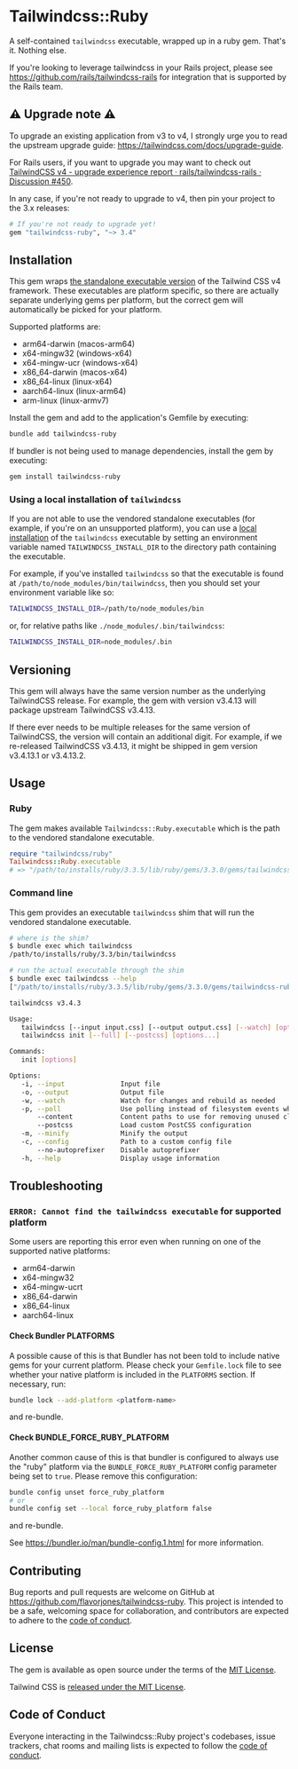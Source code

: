 # Tailwindcss::Ruby

A self-contained `tailwindcss` executable, wrapped up in a ruby gem. That's it. Nothing else.

If you're looking to leverage tailwindcss in your Rails project, please see https://github.com/rails/tailwindcss-rails for integration that is supported by the Rails team.


## ⚠ Upgrade note ⚠

To upgrade an existing application from v3 to v4, I strongly urge you to read the upstream upgrade guide: https://tailwindcss.com/docs/upgrade-guide.

For Rails users, if you want to upgrade you may want to check out [TailwindCSS v4 - upgrade experience report · rails/tailwindcss-rails · Discussion #450](https://github.com/rails/tailwindcss-rails/discussions/450).

In any case, if you're not ready to upgrade to v4, then pin your project to the 3.x releases:

```ruby
# If you're not ready to upgrade yet!
gem "tailwindcss-ruby", "~> 3.4"
```


## Installation

This gem wraps [the standalone executable version](https://tailwindcss.com/blog/standalone-cli) of the Tailwind CSS v4 framework. These executables are platform specific, so there are actually separate underlying gems per platform, but the correct gem will automatically be picked for your platform.

Supported platforms are:

- arm64-darwin (macos-arm64)
- x64-mingw32 (windows-x64)
- x64-mingw-ucr (windows-x64)
- x86_64-darwin (macos-x64)
- x86_64-linux (linux-x64)
- aarch64-linux (linux-arm64)
- arm-linux (linux-armv7)

Install the gem and add to the application's Gemfile by executing:

```bash
bundle add tailwindcss-ruby
```

If bundler is not being used to manage dependencies, install the gem by executing:

```bash
gem install tailwindcss-ruby
```

### Using a local installation of `tailwindcss`

If you are not able to use the vendored standalone executables (for example, if you're on an unsupported platform), you can use a [local installation](https://tailwindcss.com/docs/installation) of the `tailwindcss` executable by setting an environment variable named `TAILWINDCSS_INSTALL_DIR` to the directory path containing the executable.

For example, if you've installed `tailwindcss` so that the executable is found at `/path/to/node_modules/bin/tailwindcss`, then you should set your environment variable like so:

``` sh
TAILWINDCSS_INSTALL_DIR=/path/to/node_modules/bin
```

or, for relative paths like `./node_modules/.bin/tailwindcss`:

``` sh
TAILWINDCSS_INSTALL_DIR=node_modules/.bin
```


## Versioning

This gem will always have the same version number as the underlying TailwindCSS release. For example, the gem with version v3.4.13 will package upstream TailwindCSS v3.4.13.

If there ever needs to be multiple releases for the same version of TailwindCSS, the version will contain an additional digit. For example, if we re-released TailwindCSS v3.4.13, it might be shipped in gem version v3.4.13.1 or v3.4.13.2.


## Usage

### Ruby

The gem makes available `Tailwindcss::Ruby.executable` which is the path to the vendored standalone executable.

``` ruby
require "tailwindcss/ruby"
Tailwindcss::Ruby.executable
# => "/path/to/installs/ruby/3.3.5/lib/ruby/gems/3.3.0/gems/tailwindcss-ruby-0.1.0-x86_64-linux/exe/x86_64-linux/tailwindcss"
```


### Command line

This gem provides an executable `tailwindcss` shim that will run the vendored standalone executable.

``` bash
# where is the shim?
$ bundle exec which tailwindcss
/path/to/installs/ruby/3.3/bin/tailwindcss

# run the actual executable through the shim
$ bundle exec tailwindcss --help
["/path/to/installs/ruby/3.3.5/lib/ruby/gems/3.3.0/gems/tailwindcss-ruby-0.1.0-x86_64-linux/exe/x86_64-linux/tailwindcss", "--help"]

tailwindcss v3.4.3

Usage:
   tailwindcss [--input input.css] [--output output.css] [--watch] [options...]
   tailwindcss init [--full] [--postcss] [options...]

Commands:
   init [options]

Options:
   -i, --input              Input file
   -o, --output             Output file
   -w, --watch              Watch for changes and rebuild as needed
   -p, --poll               Use polling instead of filesystem events when watching
       --content            Content paths to use for removing unused classes
       --postcss            Load custom PostCSS configuration
   -m, --minify             Minify the output
   -c, --config             Path to a custom config file
       --no-autoprefixer    Disable autoprefixer
   -h, --help               Display usage information
```


## Troubleshooting

### `ERROR: Cannot find the tailwindcss executable` for supported platform

Some users are reporting this error even when running on one of the supported native platforms:

- arm64-darwin
- x64-mingw32
- x64-mingw-ucrt
- x86_64-darwin
- x86_64-linux
- aarch64-linux

#### Check Bundler PLATFORMS

A possible cause of this is that Bundler has not been told to include native gems for your current platform. Please check your `Gemfile.lock` file to see whether your native platform is included in the `PLATFORMS` section. If necessary, run:

``` sh
bundle lock --add-platform <platform-name>
```

and re-bundle.


#### Check BUNDLE_FORCE_RUBY_PLATFORM

Another common cause of this is that bundler is configured to always use the "ruby" platform via the
`BUNDLE_FORCE_RUBY_PLATFORM` config parameter being set to `true`. Please remove this configuration:

``` sh
bundle config unset force_ruby_platform
# or
bundle config set --local force_ruby_platform false
```

and re-bundle.

See https://bundler.io/man/bundle-config.1.html for more information.


## Contributing

Bug reports and pull requests are welcome on GitHub at https://github.com/flavorjones/tailwindcss-ruby. This project is intended to be a safe, welcoming space for collaboration, and contributors are expected to adhere to the [code of conduct](https://github.com/flavorjones/tailwindcss-ruby/blob/main/CODE_OF_CONDUCT.md).

## License

The gem is available as open source under the terms of the [MIT License](https://opensource.org/licenses/MIT).

Tailwind CSS is [released under the MIT License](https://github.com/tailwindlabs/tailwindcss/blob/next/LICENSE).

## Code of Conduct

Everyone interacting in the Tailwindcss::Ruby project's codebases, issue trackers, chat rooms and mailing lists is expected to follow the [code of conduct](https://github.com/flavorjones/tailwindcss-ruby/blob/main/CODE_OF_CONDUCT.md).
